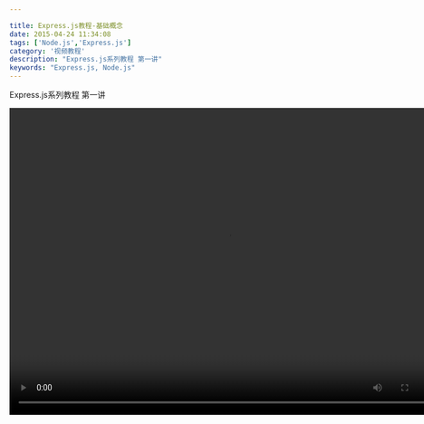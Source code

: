 ```yaml
---

title: Express.js教程-基础概念
date: 2015-04-24 11:34:08
tags: ['Node.js','Express.js']
category: '视频教程'
description: "Express.js系列教程 第一讲"
keywords: "Express.js, Node.js"
---
```


<link href="http://vjs.zencdn.net/4.12/video-js.css" rel="stylesheet">
<script src="http://vjs.zencdn.net/4.12/video.js"></script>
Express.js系列教程 第一讲

<video class="video-js vjs-default-skin vjs-big-play-centered" controls preload="auto"
      width="770" height="542" data-setup="{}">
      <source src="http://srkbox-images.qiniudn.com/sf1.mp4" type='video/mp4'>
</video>
